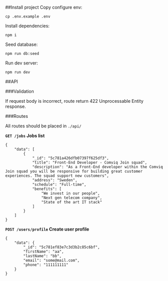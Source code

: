 ##Install project
Copy configure env:

`cp .env.example .env`

Install dependencies:

`npm i`

Seed database:

`npm run db:seed`

Run dev server:

`npm run dev`

##API

###Validation

If request body is incorrect, route return 422 Unprocessable Entity response.

###Routes

All routes should be placed in `./api/`

**`GET /jobs` Jobs list**

    {
        "data": [
            {
                "_id": "5c781a426dfb07397f625df3",
                "title": "Front-End Developer - Comviq Join squad",
                "description": "As a Front-End developer within the Comviq Join squad you will be responsive for building great customer experiences. The squad support new customers",
                "address": "Sweden",
                "schedule": "Full-time",
                "benefits": [
                    "We invest in our people",
                    "Next gen telecom company",
                    "State of the art IT stack"
                ]
            }
        ]
    }
    
**`POST /users/profile` Create user profile**

    {
        "data": {
            "_id": "5c781ef83e7c3d3b2c85c6bf",
            "firstName": "aa",
            "lastName": "bb",
            "email": "some@mail.com",
            "phone": "111111111"
        }
    }
